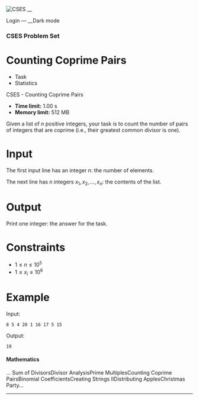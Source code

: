 ![CSES](/logo.png?1) __

Login — __Dark mode

### CSES Problem Set

# Counting Coprime Pairs

  * Task
  * Statistics

CSES - Counting Coprime Pairs

  * **Time limit:** 1.00 s
  * **Memory limit:** 512 MB

Given a list of $n$ positive integers, your task is to count the number of
pairs of integers that are coprime (i.e., their greatest common divisor is
one).

# Input

The first input line has an integer $n$: the number of elements.

The next line has $n$ integers $x_1,x_2,\dots,x_n$: the contents of the list.

# Output

Print one integer: the answer for the task.

# Constraints

  * $1 \le n \le 10^5$
  * $1 \le x_i \le 10^6$

# Example

Input:

``` 8 5 4 20 1 16 17 5 15 ```

Output:

``` 19 ```

#### Mathematics

... Sum of DivisorsDivisor AnalysisPrime MultiplesCounting Coprime
PairsBinomial CoefficientsCreating Strings IIDistributing ApplesChristmas
Party...

* * *

